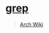 # [grep](https://www.gnu.org/software/grep/manual/grep.html)

> [Arch Wiki](https://wiki.archlinux.org/index.php/Core_utilities#Essentials)
